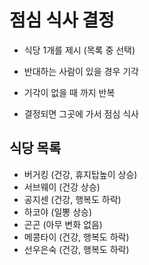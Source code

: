 점심 식사 결정
====

* 식당 1개를 제시 (목록 중 선택)
* 반대하는 사람이 있을 경우 기각
* 기각이 없을 때 까지 반복

* 결정되면 그곳에 가서 점심 식사


식당 목록
----
* 버거킹 (건강, 휴지탑높이 상승)
* 서브웨이 (건강 상승)
* 공지센 (건강, 행복도 하락)
* 하코야 (일뽕 상승)
* 곤곤 (아무 변화 없음)
* 메콩타이 (건강, 행복도 하락)
* 선우은숙 (건강, 행복도 하락)

